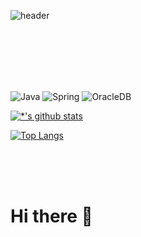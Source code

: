 ![header](https://capsule-render.vercel.app/api?type=rounded&color=gradient&text=%20suby-kwak%20&&animation=fadeIn)

<br>
<br>
<br>
<br>
<br>

![Java](https://img.shields.io/badge/-Java-007396?style=for-the-badge&logo=Java&logoColor=ffffff)
![Spring](https://img.shields.io/badge/-Spring-6DB33F?style=for-the-badge&logo=Spring&logoColor=white)
![OracleDB](https://img.shields.io/badge/-OracleDB-F80000?style=for-the-badge&logo=oracle&logoColor=white)

[![*'s github stats](https://github-readme-stats.vercel.app/api?username=suby-kwak&show_icons=true)](https://github.com/suby-kwak)

[![Top Langs](https://github-readme-stats.vercel.app/api/top-langs/?username=suby-kwak&layout=compact)](https://github.com/suby-kwak/github-readme-stats)

<br>
<br>
<br>

# Hi there 👋
